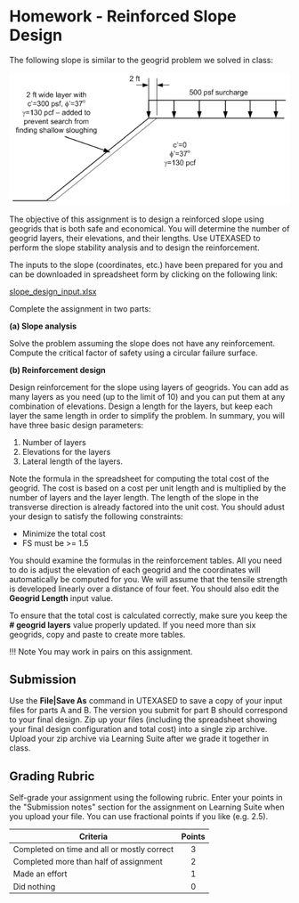# Homework - Reinforced Slope Design

The following slope is similar to the geogrid problem we solved in class:

![hw_slope_fig.gif](hw_slope_fig.gif)

The objective of this assignment is to design a reinforced slope using geogrids that is both safe and economical. You 
will determine the number of geogrid layers, their elevations, and their lengths. Use UTEXASED to perform the slope stability analysis and to design the reinforcement.

The inputs to the slope (coordinates, etc.) have been prepared for you and can be downloaded in spreadsheet form by clicking on the following link:

[slope_design_input.xlsx](slope_design_input.xlsx)

Complete the assignment in two parts:

**(a) Slope analysis**

Solve the problem assuming the slope does not have any reinforcement. Compute the critical factor of safety using a circular failure surface.

**(b) Reinforcement design**

Design reinforcement for the slope using layers of geogrids. You can add as many layers as you need (up to the limit of 10) and you can put them at any combination of elevations. Design a length for the layers, but keep each layer the same length in order to simplify the problem. In summary, you will have three basic design parameters:

1. Number of layers
2. Elevations for the layers
3. Lateral length of the layers.

Note the formula in the spreadsheet for computing the total cost of the geogrid. The cost is based on a cost per unit length and is multiplied by the number of layers and the layer length. The length of the slope in the transverse direction is already factored into the unit cost. You should adust your design to satisfy the following constraints:

* Minimize the total cost
* FS must be >= 1.5

You should examine the formulas in the reinforcement tables. All you need to do is adjust the elevation of each geogrid and the coordinates will automatically be computed for you. We will assume that the tensile strength is developed linearly over a distance of four feet. You should also edit the **Geogrid Length** input value.

To ensure that the total cost is calculated correctly, make sure you keep the **# geogrid layers** value properly updated. If you need more than six geogrids, copy and paste to create more tables.

!!! Note
    You may work in pairs on this assignment.

## Submission

Use the **File|Save As** command in UTEXASED to save a copy of your input files for parts A and B. The version you submit for part B should correspond to your final design. Zip up your files (including the spreadsheet showing your final design configuration and total cost) into a single zip archive. Upload your zip archive via Learning Suite after we grade it together in class.

## Grading Rubric

Self-grade your assignment using the following rubric. Enter your points in the "Submission notes" section for the assignment on Learning Suite when you upload your file. You can use fractional points if you like (e.g. 2.5).

| Criteria                                    | Points |
|---------------------------------------------|:------:|
| Completed on time and all or mostly correct |   3    |
| Completed more than half of assignment      |   2    |
| Made an effort                              |   1    |
| Did nothing                                 |   0    |